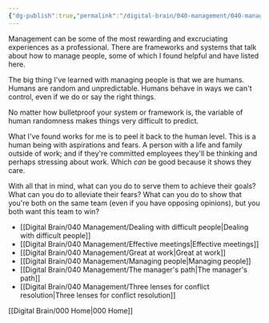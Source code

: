 ```yaml
---
{"dg-publish":true,"permalink":"/digital-brain/040-management/040-management-moc/"}
---
```


Management can be some of the most rewarding and excruciating experiences as a professional. There are frameworks and systems that talk about how to manage people, some of which I found helpful and have listed here.

The big thing I've learned with managing people is that we are humans. Humans are random and unpredictable. Humans behave in ways we can't control, even if we do or say the right things.

No matter how bulletproof your system or framework is, the variable of human randomness makes things very difficult to predict.

What I've found works for me is to peel it back to the human level. This is a human being with aspirations and fears. A person with a life and family outside of work; and if they're committed employees they'll be thinking and perhaps stressing about work. Which *can* be good because it shows they care.

With all that in mind, what can you do to serve them to achieve their goals? What can you do to alleviate their fears? What can you do to show that you're both on the same team (even if you have opposing opinions), but you both want this team to win?

- [[Digital Brain/040 Management/Dealing with difficult people\|Dealing with difficult people]]
- [[Digital Brain/040 Management/Effective meetings\|Effective meetings]]
- [[Digital Brain/040 Management/Great at work\|Great at work]]
- [[Digital Brain/040 Management/Managing people\|Managing people]]
- [[Digital Brain/040 Management/The manager's path\|The manager's path]]
- [[Digital Brain/040 Management/Three lenses for conflict resolution\|Three lenses for conflict resolution]]

[[Digital Brain/000 Home\|000 Home]]